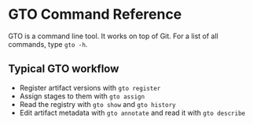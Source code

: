 # GTO Command Reference

GTO is a command line tool. It works on top of Git. For a list of all commands,
type `gto -h`.

## Typical GTO workflow

- Register artifact versions with `gto register`
- Assign stages to them with `gto assign`
- Read the registry with `gto show` and `gto history`
- Edit artifact metadata with `gto annotate` and read it with `gto describe`
